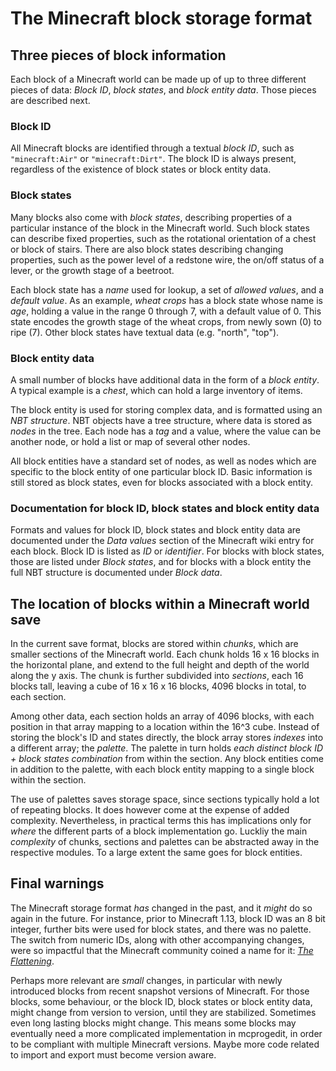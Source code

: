 # The Minecraft block storage format

## Three pieces of block information

Each block of a Minecraft world can be made up of up to three different pieces of data: _Block ID_, _block states_, and _block entity data_. Those pieces are described next.

### Block ID

All Minecraft blocks are identified through a textual _block ID_, such as `"minecraft:Air"` or `"minecraft:Dirt"`. The block ID is always present, regardless of the existence of block states or block entity data.

### Block states

Many blocks also come with _block states_, describing properties of a particular instance of the block in the Minecraft world. Such block states can describe fixed properties, such as the rotational orientation of a chest or block of stairs. There are also block states describing changing properties, such as the power level of a redstone wire, the on/off status of a lever, or the growth stage of a beetroot.

Each block state has a _name_ used for lookup, a set of _allowed values_, and a _default value_. As an example, _wheat crops_ has a block state whose name is _age_, holding a value in the range 0 through 7, with a default value of 0. This state encodes the growth stage of the wheat crops, from newly sown (0) to ripe (7). Other block states have textual data (e.g. "north", "top").

### Block entity data

A small number of blocks have additional data in the form of a _block entity_. A typical example is a _chest_, which can hold a large inventory of items.

The block entity is used for storing complex data, and is formatted using an _NBT structure_. NBT objects have a tree structure, where data is stored as _nodes_ in the tree. Each node has a _tag_ and a value, where the value can be another node, or hold a list or map of several other nodes.

All block entities have a standard set of nodes, as well as nodes which are specific to the block entity of one particular block ID. Basic information is still stored as block states, even for blocks associated with a block entity.

### Documentation for block ID, block states and block entity data

Formats and values for block ID, block states and block entity data are documented under the _Data values_ section of the Minecraft wiki entry for each block. Block ID is listed as _ID_ or _identifier_. For blocks with block states, those are listed under _Block states_, and for blocks with a block entity the full NBT structure is documented under _Block data_.

## The location of blocks within a Minecraft world save

In the current save format, blocks are stored within _chunks_, which are smaller sections of the Minecraft world. Each chunk holds 16 x 16 blocks in the horizontal plane, and extend to the full height and depth of the world along the y axis. The chunk is further subdivided into _sections_, each 16 blocks tall, leaving a cube of 16 x 16 x 16 blocks, 4096 blocks in total, to each section.

Among other data, each section holds an array of 4096 blocks, with each position in that array mapping to a location within the 16^3 cube. Instead of storing the block's ID and states directly, the block array stores _indexes_ into a different array; the _palette_. The palette in turn holds _each distinct block ID + block states combination_ from within the section. Any block entities come in addition to the palette, with each block entity mapping to a single block within the section.

The use of palettes saves storage space, since sections typically hold a lot of repeating blocks. It does however come at the expense of added complexity. Nevertheless, in practical terms this has implications only for _where_ the different parts of a block implementation go. Luckliy the main _complexity_ of chunks, sections and palettes can be abstracted away in the respective modules. To a large extent the same goes for block entities.

## Final warnings

The Minecraft storage format _has_ changed in the past, and it _might_ do so again in the future. For instance, prior to Minecraft 1.13, block ID was an 8 bit integer, further bits were used for block states, and there was no palette. The switch from numeric IDs, along with other accompanying changes, were so impactful that the Minecraft community coined a name for it: [_The Flattening_](https://minecraft.wiki/w/Java_Edition_Flattening).

Perhaps more relevant are _small_ changes, in particular with newly introduced blocks from recent snapshot versions of Minecraft. For those blocks, some behaviour, or the block ID, block states or block entity data, might change from version to version, until they are stabilized. Sometimes even long lasting blocks might change. This means some blocks may eventually need a more complicated implementation in mcprogedit, in order to be compliant with multiple Minecraft versions. Maybe more code related to import and export must become version aware.


